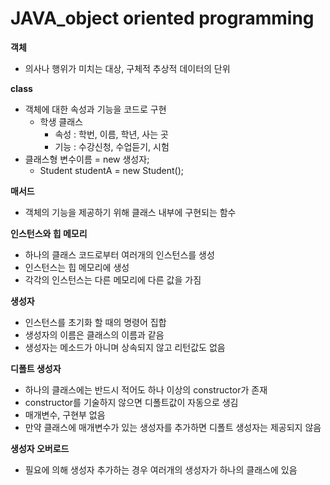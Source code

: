 # JAVA_object oriented programming

**객체**

- 의사나 행위가 미치는 대상, 구체적 추상적 데이터의 단위

**class**

- 객체에 대한 속성과 기능을 코드로 구현
  - 학생 클래스
    - 속성 : 학번, 이름, 학년, 사는 곳
    - 기능 : 수강신청, 수업듣기, 시험
- 클래스형 변수이름 = new 생성자;
  - Student studentA = new Student();

**매서드**

- 객체의 기능을 제공하기 위해 클래스 내부에 구현되는 함수

**인스턴스와 힙 메모리**

- 하나의 클래스 코드로부터 여러개의 인스턴스를 생성
- 인스턴스는 힙 메모리에 생성
- 각각의 인스턴스는 다른 메모리에 다른 값을 가짐

**생성자**

- 인스턴스를 초기화 할 때의 명령어 집합
- 생성자의 이름은 클래스의 이름과 같음
- 생성자는 메소드가 아니며 상속되지 않고 리턴값도 없음

**디폴트 생성자**

- 하나의 클래스에는 반드시 적어도 하나 이상의 constructor가 존재
- constructor를 기술하지 않으면 디폴트값이 자동으로 생김
- 매개변수, 구현부 없음
- 만약 클래스에 매개변수가 있는 생성자를 추가하면 디폴트 생성자는 제공되지 않음

**생성자 오버로드**

- 필요에 의해 생성자 추가하는 경우 여러개의 생성자가 하나의 클래스에 있음

